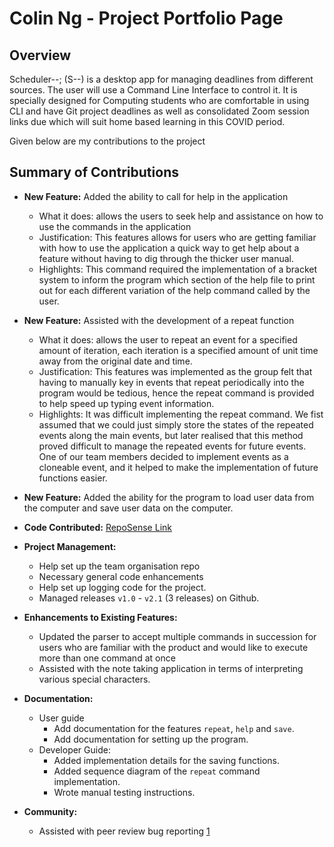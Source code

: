 # Colin Ng - Project Portfolio Page

## Overview
Scheduler--; (S--) is a desktop app for managing deadlines from different sources. The user will use a Command Line Interface to control it. It is specially designed for Computing students who are comfortable in using CLI and have Git project deadlines as well as consolidated Zoom session links due which will suit home based learning in this COVID period. 

Given below are my contributions to the project

## Summary of Contributions

- **New Feature:** Added the ability to call for help in the application
    - What it does: allows the users to seek help and assistance on how to use the commands in the application
    - Justification: This features allows for users who are getting familiar with how to use the application a quick way to get help about a feature without having to dig through the thicker user manual. 
    - Highlights: This command required the implementation of a bracket system to inform the program which section of the help file to print out for each different variation of the help command called by the user. 
- **New Feature:** Assisted with the development of a repeat function
    - What it does: allows the user to repeat an event for a specified amount of iteration, each iteration is a specified amount of unit time away from the original date and time. 
    - Justification: This features was implemented as the group felt that having to manually key in events that repeat periodically into the program would be tedious, hence the repeat command is provided to help speed up typing event information.
    - Highlights: It was difficult implementing the repeat command. We fist assumed that we could just simply store the states of the repeated events along the main events, but later realised that this method proved difficult to manage the repeated events for future events. One of our team members decided to implement events as a cloneable event, and it helped to make the implementation of future functions easier. 
- **New Feature:** Added the ability for the program to load user data from the computer and save user data on the computer.

- **Code Contributed:** [RepoSense Link](https://nus-cs2113-ay2021s1.github.io/tp-dashboard/#breakdown=true&search=colin386&sort=groupTitle&sortWithin=title&since=2020-09-27&timeframe=commit&mergegroup=&groupSelect=groupByRepos&checkedFileTypes=docs~functional-code~test-code~other)

- **Project Management:**
    - Help set up the team organisation repo
    - Necessary general code enhancements
    - Help set up logging code for the project.
    - Managed releases `v1.0` - `v2.1` (3 releases) on Github.
    
- **Enhancements to Existing Features:**
    - Updated the parser to accept multiple commands in succession for users who are familiar with the product and would like to execute more than one command at once
    - Assisted with the note taking application in terms of interpreting various special characters. 

- **Documentation:**
    - User guide
        - Add documentation for the features `repeat`, `help` and `save`.
        - Add documentation for setting up the program.
    - Developer Guide:
        - Added implementation details for the saving functions.
        - Added sequence diagram of the `repeat` command implementation.
        - Wrote manual testing instructions.
        
- **Community:**
    - Assisted with peer review bug reporting [1](https://github.com/nus-cs2113-AY2021S1/tp/pull/51/files)

